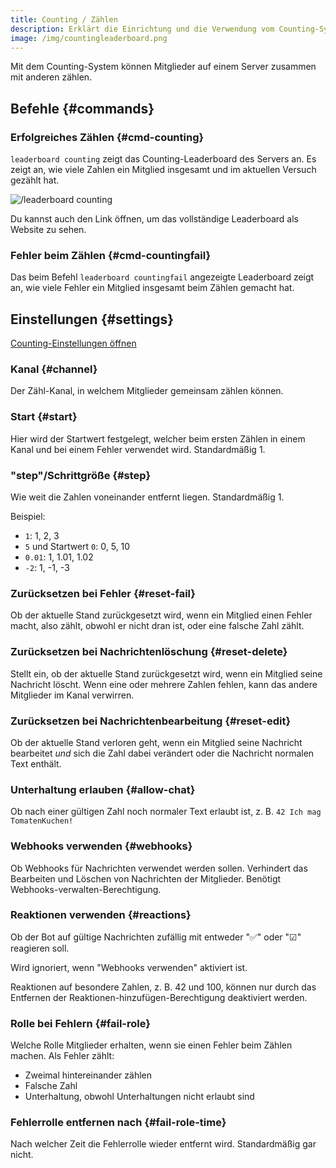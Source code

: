 ```yaml
---
title: Counting / Zählen
description: Erklärt die Einrichtung und die Verwendung vom Counting-System.
image: /img/countingleaderboard.png
---
```


Mit dem Counting-System können Mitglieder auf einem Server zusammen mit anderen zählen.

## Befehle {#commands}

### Erfolgreiches Zählen {#cmd-counting}

`leaderboard counting` zeigt das Counting-Leaderboard des Servers an. Es zeigt an, wie viele Zahlen ein Mitglied insgesamt und im aktuellen Versuch gezählt hat.

![/leaderboard counting](/img/countingleaderboard.png)

Du kannst auch den Link öffnen, um das vollständige Leaderboard als Website zu sehen.

### Fehler beim Zählen {#cmd-countingfail}

Das beim Befehl `leaderboard countingfail` angezeigte Leaderboard zeigt an, wie viele Fehler ein Mitglied insgesamt beim Zählen gemacht hat.

## Einstellungen {#settings}

[Counting-Einstellungen öffnen](https://tomatenkuchen.com/dashboard/settings#counting)

### Kanal {#channel}

Der Zähl-Kanal, in welchem Mitglieder gemeinsam zählen können.

### Start {#start}

Hier wird der Startwert festgelegt, welcher beim ersten Zählen in einem Kanal und bei einem Fehler verwendet wird. Standardmäßig 1.

### "step"/Schrittgröße {#step}

Wie weit die Zahlen voneinander entfernt liegen. Standardmäßig 1.

Beispiel:
- `1`: 1, 2, 3
- `5` und Startwert `0`: 0, 5, 10
- `0.01`: 1, 1.01, 1.02
- `-2`: 1, -1, -3

### Zurücksetzen bei Fehler {#reset-fail}

Ob der aktuelle Stand zurückgesetzt wird, wenn ein Mitglied einen Fehler macht, also zählt, obwohl er nicht dran ist, oder eine falsche Zahl zählt.

### Zurücksetzen bei Nachrichtenlöschung {#reset-delete}

Stellt ein, ob der aktuelle Stand zurückgesetzt wird, wenn ein Mitglied seine Nachricht löscht. Wenn eine oder mehrere Zahlen fehlen, kann das andere Mitglieder im Kanal verwirren.

### Zurücksetzen bei Nachrichtenbearbeitung {#reset-edit}

Ob der aktuelle Stand verloren geht, wenn ein Mitglied seine Nachricht bearbeitet *und* sich die Zahl dabei verändert oder die Nachricht normalen Text enthält.

### Unterhaltung erlauben {#allow-chat}

Ob nach einer gültigen Zahl noch normaler Text erlaubt ist, z. B. `42 Ich mag TomatenKuchen!`

### Webhooks verwenden {#webhooks}

Ob Webhooks für Nachrichten verwendet werden sollen. Verhindert das Bearbeiten und Löschen von Nachrichten der Mitglieder. Benötigt Webhooks-verwalten-Berechtigung.

### Reaktionen verwenden {#reactions}

Ob der Bot auf gültige Nachrichten zufällig mit entweder "✅" oder "☑" reagieren soll.

Wird ignoriert, wenn "Webhooks verwenden" aktiviert ist.

Reaktionen auf besondere Zahlen, z. B. 42 und 100, können nur durch das Entfernen der Reaktionen-hinzufügen-Berechtigung deaktiviert werden.

### Rolle bei Fehlern {#fail-role}

Welche Rolle Mitglieder erhalten, wenn sie einen Fehler beim Zählen machen. Als Fehler zählt:
- Zweimal hintereinander zählen
- Falsche Zahl
- Unterhaltung, obwohl Unterhaltungen nicht erlaubt sind

### Fehlerrolle entfernen nach {#fail-role-time}

Nach welcher Zeit die Fehlerrolle wieder entfernt wird. Standardmäßig gar nicht.
